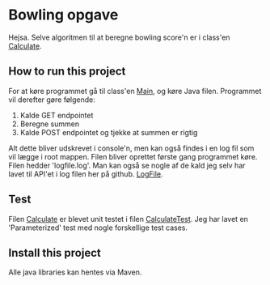 # Bowling opgave
Hejsa.
Selve algoritmen til at beregne bowling score'n er i class'en [Calculate](https://github.com/nikolai94/bowling-opgave/blob/master/src/main/java/Calculate.java).

## How to run this project
For at køre programmet gå til class'en [Main](https://github.com/nikolai94/bowling-opgave/blob/master/src/main/java/Main.java), og køre Java filen. Programmet vil derefter gøre følgende:  
1. Kalde GET endpointet
2. Beregne summen
3. Kalde POST endpointet og tjekke at summen er rigtig

Alt dette bliver udskrevet i console'n, men kan også findes i en log fil som vil lægge i root mappen. Filen bliver oprettet første gang programmet køre. Filen hedder 'logfile.log'.
Man kan også se nogle af de kald jeg selv har lavet til API'et i log filen her på github. [LogFile](https://github.com/nikolai94/bowling-opgave/blob/master/src/main/java/logs/logfile.log). 

## Test
Filen [Calculate](https://github.com/nikolai94/bowling-opgave/blob/master/src/main/java/Calculate.java) er blevet unit testet i filen [CalculateTest](https://github.com/nikolai94/bowling-opgave/blob/master/src/test/java/CalculateTest.java). Jeg har lavet en 'Parameterized' test med nogle forskellige test cases.

## Install this project
Alle java libraries kan hentes via Maven.
